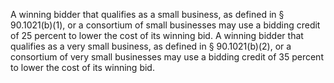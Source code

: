A winning bidder that qualifies as a small business, as defined in § 90.1021(b)(1), or a consortium of small businesses may use a bidding credit of 25 percent to lower the cost of its winning bid. A winning bidder that qualifies as a very small business, as defined in § 90.1021(b)(2), or a consortium of very small businesses may use a bidding credit of 35 percent to lower the cost of its winning bid.

